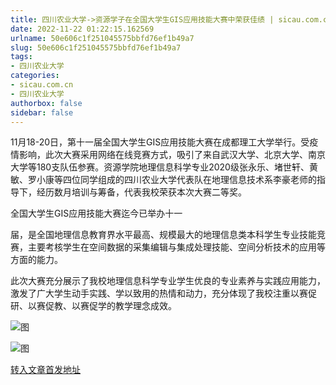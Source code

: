 ```yaml
---
title: 四川农业大学->资源学子在全国大学生GIS应用技能大赛中荣获佳绩 | sicau.com.cn
date: 2022-11-22 01:22:15.162569
urlname: 50e606c1f251045575bbfd76ef1b49a7
slug: 50e606c1f251045575bbfd76ef1b49a7
tags: 
- 四川农业大学
categories:
- sicau.com.cn
- 四川农业大学
authorbox: false
sidebar: false
---
```

11月18-20日，第十一届全国大学生GIS应用技能大赛在成都理工大学举行。受疫情影响，此次大赛采用网络在线竞赛方式，吸引了来自武汉大学、北京大学、南京大学等180支队伍参赛。资源学院地理信息科学专业2020级张永乐、堵世轩、黄敏、罗小康等四位同学组成的四川农业大学代表队在地理信息技术系李豪老师的指导下，经历数月培训与筹备，代表我校荣获本次大赛二等奖。

全国大学生GIS应用技能大赛迄今已举办十一
<!--more-->
届，是全国地理信息教育界水平最高、规模最大的地理信息类本科学生专业技能竞赛，主要考核学生在空间数据的采集编辑与集成处理技能、空间分析技术的应用等方面的能力。

此次大赛充分展示了我校地理信息科学专业学生优良的专业素养与实践应用能力，激发了广大学生动手实践、学以致用的热情和动力，充分体现了我校注重以赛促研、以赛促教、以赛促学的教学理念成效。

![图](https://news.sicau.edu.cn/__local/9/27/5C/B6708F00CD1D6F17BF3F2366CEF_0DD669C4_20372E.png)

![图](https://news.sicau.edu.cn/__local/A/2E/57/ADF598576A12217783F0D43C5AF_CAACA089_C7796.png)

[转入文章首发地址](https://news.sicau.edu.cn/info/1078/70278.htm)